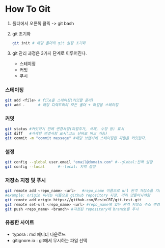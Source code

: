# How To Git

1. 폴더에서 오른쪽 클릭 -> git bash

2. git 초기화

   ```bash
   git init # 해당 폴더의 git 설정 초기화
   ```

3. git 관리 과정은 3가지 단계로 이루어진다.
   + 스테이징
   + 커밋
   + 푸시

### 스테이징

```bash
git add <file> # file을 스테이징(커밋할 준비)
git add .	   # 해당 디렉토리의 모든 폴더 + 파일을 스테이징
```





### 커밋

```bash
git status #커밋하기 전에 변경사항(파일추가, 삭제, 수정 등) 표시
git diff   #자세한 변경사항 표시(코드 단위로 비교 가능)
git commit -m "commit message" #해당 브랜치에 스테이징된 파일을 커밋한다.
```



### 설정

```bash
git config --global user.email "email@domain.com" #--global:전역 설정
git config --local		#--local: 지역 설정
```



### 저장소 지정 및 푸시

```bash
git remote add <repo_name> <url>   #repo_name 이름으로 url 원격 저장소를 지정
#example: origin 이라는 이름으로 github repository 지정. 미리 만들어놔야함
git remote add origin https://github.com/ResinCRT/git-test.git
git remote set-url <repo_name> <url> #repo_name에 있는 원격 저장소 주소 변경
git push <repo_name> <branch> #지정된 repository에 branch를 푸시
```



### 유용한 사이트

- typora : md 에디터 다운로드
- gitignore.io : git에서 무시하는 파일 선택